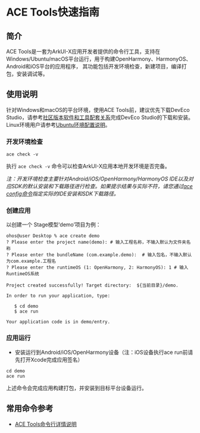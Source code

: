 # ACE Tools快速指南

## 简介

ACE Tools是一套为ArkUI-X应用开发者提供的命令行工具，支持在Windows/Ubuntu/macOS平台运行，用于构建OpenHarmony、HarmonyOS、Android和iOS平台的应用程序， 其功能包括开发环境检查，新建项目，编译打包，安装调试等。

## 使用说明

针对Windows和macOS的平台环境，使用ACE Tools前，建议优先下载DevEco Studio，请参考[社区版本软件和工具配套关系](https://gitee.com/openharmony/docs/blob/master/zh-cn/release-notes/OpenHarmony-v4.0-release.md#配套关系)完成DevEco Studio的下载和安装。Linux环境用户请参考[Ubuntu环境配置说明](../tutorial/how-to-configure-dev-environment.md)。

### 开发环境检查

   ```shell
   ace check -v
   ```

执行 `ace check -v` 命令可以检查ArkUI-X应用本地开发环境是否完备。

*注：开发环境检查主要针对Android/iOS/OpenHarmony/HarmonyOS IDE以及对应SDK的默认安装和下载路径进行检查。如果提示结果与实际不符，请您通过[ace config命令](https://gitee.com/arkui-x/cli#ace-config)指定实际的IDE安装和SDK下载路径。*

### 创建应用

   以创建一个 Stage模型‘demo’项目为例：

 ```shell
 ohos@user Desktop % ace create demo
 ? Please enter the project name(demo): # 输入工程名称，不输入默认为文件夹名称
 ? Please enter the bundleName (com.example.demo):  # 输入包名，不输入默认为com.example.工程名
 ? Please enter the runtimeOS (1: OpenHarmony, 2: HarmonyOS): 1 # 输入RuntimeOS系统

 Project created successfully! Target directory:  ${当前目录}/demo.

 In order to run your application, type:

    $ cd demo
    $ ace run

 Your application code is in demo/entry.
 ```

### 应用运行

* 安装运行到Android/iOS/OpenHarmony设备（注：iOS设备执行ace run前请先打开Xcode完成应用签名）

```shell
cd demo
ace run
```

上述命令会完成应用构建打包，并安装到目标平台设备运行。

## 常用命令参考

- [ACE Tools命令行详情说明](https://gitee.com/arkui-x/cli/blob/master/README.md)

<!--no_check-->